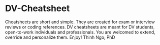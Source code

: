 # DV-Cheatsheet

Cheatsheets are short and simple.  They are created for exam or interview reviews or coding references.
DV cheatsheets are meant for DV students, open-to-work individuals and professionals.
You are welcomed to extend, override and personalize them.
Enjoy!
Thinh Ngo, PhD
